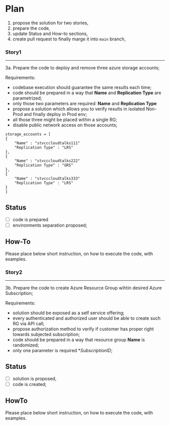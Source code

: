 # Plan
1. propose the solution for two stories, 
2. prepare the code, 
3. update Status and How-to sections,
4. create pull request to finally marge it into `main` branch,

### Story1
---
3a. Prepare the code to  deploy and remove three azure storage accounts;

Requirements:
- codebase execution should guarantee the same results each time;
- code should be prepared in a way that **Name** and **Replication Type** are parametrized;
- only those two parameters are required: **Name** and **Replication Type**
- propose a solution which allows you to verify results in isolated Non-Prod and finally deploy in Prod env;
- all those three might be placed within a single RG;
- disable public network access on those accounts;

```
storage_accounts = [
{
    "Name" : "stvcccloudtalks111"
    "Replication Type" : "LRS"
},
{
    "Name" : "stvcccloudtalks222"
    "Replication Type" : "GRS"
},
{
    "Name" : "stvcccloudtalks333"
    "Replication Type" : "LRS"
}
]
```

## Status
- [ ] code is prepared
- [ ] environments separation proposed;

## How-To
Please place below short instruction, on how to execute the code, with examples.

### Story2
---
3b. Prepare the code to create Azure Resource Group wihtin desired Azure Subscription;

Requirements:
- solution should be exposed as a self service offering;
- every authenticated and authorized user should be able to create such RG via API call;
- propose authorization method to verify if customer has proper right towards subjected subscription;
- code should be prepared in a way that  resource group **Name** is randomized;
- only one parameter is required **SubscriptionID*;

## Status
- [ ] solution is proposed,
- [ ] code is created;

## HowTo
Please place below short instruction, on how to execute the code, with examples.

